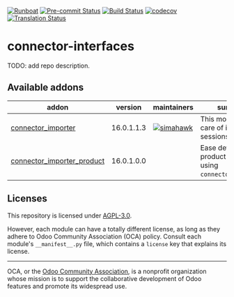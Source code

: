 
[![Runboat](https://img.shields.io/badge/runboat-Try%20me-875A7B.png)](https://runboat.odoo-community.org/builds?repo=OCA/connector-interfaces&target_branch=16.0)
[![Pre-commit Status](https://github.com/OCA/connector-interfaces/actions/workflows/pre-commit.yml/badge.svg?branch=16.0)](https://github.com/OCA/connector-interfaces/actions/workflows/pre-commit.yml?query=branch%3A16.0)
[![Build Status](https://github.com/OCA/connector-interfaces/actions/workflows/test.yml/badge.svg?branch=16.0)](https://github.com/OCA/connector-interfaces/actions/workflows/test.yml?query=branch%3A16.0)
[![codecov](https://codecov.io/gh/OCA/connector-interfaces/branch/16.0/graph/badge.svg)](https://codecov.io/gh/OCA/connector-interfaces)
[![Translation Status](https://translation.odoo-community.org/widgets/connector-interfaces-16-0/-/svg-badge.svg)](https://translation.odoo-community.org/engage/connector-interfaces-16-0/?utm_source=widget)

<!-- /!\ do not modify above this line -->

# connector-interfaces

TODO: add repo description.

<!-- /!\ do not modify below this line -->

<!-- prettier-ignore-start -->

[//]: # (addons)

Available addons
----------------
addon | version | maintainers | summary
--- | --- | --- | ---
[connector_importer](connector_importer/) | 16.0.1.1.3 | [![simahawk](https://github.com/simahawk.png?size=30px)](https://github.com/simahawk) | This module takes care of import sessions.
[connector_importer_product](connector_importer_product/) | 16.0.1.0.0 |  | Ease definition of product imports using `connector_importer`.

[//]: # (end addons)

<!-- prettier-ignore-end -->

## Licenses

This repository is licensed under [AGPL-3.0](LICENSE).

However, each module can have a totally different license, as long as they adhere to Odoo Community Association (OCA)
policy. Consult each module's `__manifest__.py` file, which contains a `license` key
that explains its license.

----
OCA, or the [Odoo Community Association](http://odoo-community.org/), is a nonprofit
organization whose mission is to support the collaborative development of Odoo features
and promote its widespread use.
